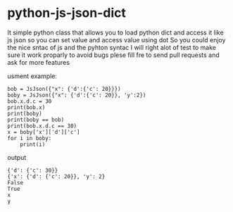# python-js-json-dict
It simple python class that allows you to load python dict and access it like js json so you can set value and access value using dot
So you could enjoy the nice sntac of js and the pyhton syntac 
I will right alot of test to make sure it work proparly to avoid bugs
plese fill fre to send pull requests and ask for more features 

usment example:
```
bob = JsJson({"x": {'d':{'c': 20}}})
boby = JsJson({"x": {'d':{'c': 20}}, 'y':2})
bob.x.d.c = 30
print(bob.x)
print(boby)
print(boby == bob)
print(bob.x.d.c == 30)
x = boby['x']['d']['c']
for i in boby:
    print(i)
```
output
```
{'d': {'c': 30}}
{'x': {'d': {'c': 20}}, 'y': 2}
False
True
x
y

```
